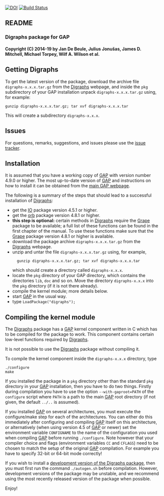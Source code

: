 [![DOI](https://zenodo.org/badge/DOI/10.5281/zenodo.198140.svg)](https://doi.org/10.5281/zenodo.198140)
[![Build Status](https://travis-ci.org/gap-packages/Digraphs.svg?branch=stable-0.6)](https://travis-ci.org/gap-packages/Digraphs)

## README

### Digraphs package for GAP

#### Copyright (C) 2014-19 by Jan De Beule, Julius Jonušas, James D. Mitchell, Michael Torpey, Wilf A. Wilson et al.
## Getting Digraphs

To get the latest version of the package, download the archive file
`digraphs-x.x.x.tar.gz` from the
[Digraphs](https://gap-packages.github.io/Digraphs) webpage, and inside
the `pkg` subdirectory of your GAP installation unpack `digraphs-x.x.x.tar.gz`
using, for example:

    gunzip digraphs-x.x.x.tar.gz; tar xvf digraphs-x.x.x.tar

This will create a subdirectory `digraphs-x.x.x`.

## Issues

For questions, remarks, suggestions, and issues please use the
[issue tracker](https://github.com/gap-packages/Digraphs/issues).

## Installation

It is assumed that you have a working copy of [GAP](http://www.gap-system.org)
with version number 4.9.0 or higher.  The most up-to-date version of
[GAP](http://www.gap-system.org) and instructions on how to install it can be
obtained from the [main GAP webpage](http://www.gap-system.org).

The following is a summary of the steps that should lead to a successful
installation of [Digraphs](https://gap-packages.github.io/Digraphs):

* get the [IO](http://gap-packages.github.io/io) package version 4.5.1 or higher.
* get the [orb](http://gap-packages.github.io/orb) package version 4.8.1 or
  higher.
* **this step is optional:** certain methods in [Digraphs](https://gap-packages.github.io/Digraphs) require the [Grape](http://www.maths.qmul.ac.uk/~leonard/grape/) package to be available; a full list of these functions can be found in the first chapter of the manual.  To use these functions make sure that the [Grape](http://www.maths.qmul.ac.uk/~leonard/grape/) package version 4.8.1 or higher is available.
* download the package archive `digraphs-x.x.x.tar.gz` from the
  [Digraphs](https://gap-packages.github.io/Digraphs) webpage.
* unzip and untar the file `digraphs-x.x.x.tar.gz` using, for example,
  ```
    gunzip digraphs-x.x.x.tar.gz; tar xvf digraphs-x.x.x.tar
  ```
  which should create a directory called `digraphs-x.x.x`.
* locate the `pkg` directory of your GAP directory, which contains the
  directories `lib`, `doc` and so on. Move the directory `digraphs-x.x.x` into the
  `pkg` directory (if it is not there already).
* compile the kernel module; more details below.
* start [GAP](http://www.gap-system.org) in the usual way.
* type `LoadPackage("digraphs");`

## Compiling the kernel module

The [Digraphs](https://gap-packages.github.io/Digraphs)
package has a [GAP](http://www.gap-system.org) kernel component written in
C which has to be compiled for the package to work.  This component contains
certain low-level functions required by [Digraphs](https://gap-packages.github.io/Digraphs).

It is not possible to use the [Digraphs](https://gap-packages.github.io/Digraphs) package without compiling it.

To compile the kernel component inside the `digraphs-x.x.x` directory, type

    ./configure
    make

If you installed the package in a `pkg` directory other than the standard `pkg`
directory in your [GAP](http://www.gap-system.org) installation, then you have
to do two things. Firstly during compilation you have to use the option
`--with-gaproot=PATH` of the `configure` script where `PATH` is a path to the
main [GAP](http://www.gap-system.org) root directory (if not given, the default
`../..` is assumed).

If you installed [GAP](http://www.gap-system.org) on several architectures, you
must execute the configure/make step for each of the architectures. You can
either do this immediately after configuring and compiling
[GAP](http://www.gap-system.org) itself on this architecture, or alternatively
(when using version 4.5 of [GAP](http://www.gap-system.org) or newer) set the
environment variable `CONFIGNAME` to the name of the configuration you used
when compiling [GAP](http://www.gap-system.org) before running `./configure`.
Note however that your compiler choice and flags (environment variables `CC`
and `CFLAGS`) need to be chosen to match the setup of the original
[GAP](http://www.gap-system.org) compilation. For example you have to specify
32-bit or 64-bit mode correctly!

If you wish to install a [development version of the Digraphs package](https://www.github.com/gap-packages/Digraphs), then you must first run the command `./autogen.sh` before compilation. However, development versions of the package may be unstable, and we recommend using the most recently released version of the package when possible.

Enjoy!
